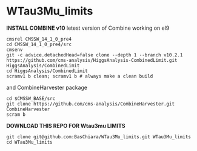# WTau3Mu_limits

**INSTALL COMBINE v10**
letest version of Combine working on el9
```
cmsrel CMSSW_14_1_0_pre4
cd CMSSW_14_1_0_pre4/src
cmsenv
git -c advice.detachedHead=false clone --depth 1 --branch v10.2.1 https://github.com/cms-analysis/HiggsAnalysis-CombinedLimit.git HiggsAnalysis/CombinedLimit
cd HiggsAnalysis/CombinedLimit
scramv1 b clean; scramv1 b # always make a clean build
```
and CombineHarvester package
```
cd $CMSSW_BASE/src
git clone https://github.com/cms-analysis/CombineHarvester.git CombineHarvester
scram b
```
**DOWNLOAD THIS REPO FOR Wtau3mu LIMITS**
```
git clone git@github.com:BasChiara/WTau3Mu_limits.git WTau3Mu_limits
cd WTau3Mu_limits
```
